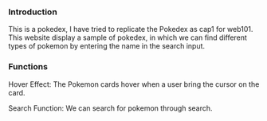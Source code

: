 ### Introduction
This is a pokedex, I have tried to replicate the Pokedex as cap1 for web101. 
This website display a sample of pokedex, in which we can find different types of pokemon by entering the name in the search input. 

### Functions
Hover Effect: The Pokemon cards hover when a user bring the cursor on the card.

Search Function: We can search for pokemon through search. 

